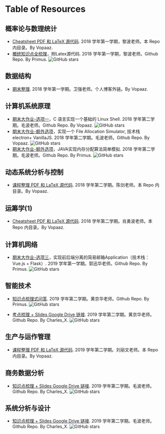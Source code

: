 # Table of Resources

## 概率论与数理统计

- [Cheatsheet PDF 和 LaTeX 源代码](Probability-and-Mathematical-Statistics/2018-cheatsheet-Vopaaz/). 2018 学年第一学期，黎波老师。本 Repo 内目录。By Vopaaz.
- [概统知识点全梳理](https://github.com/primus2019/Review-on-Probability-and-Statistics)，附Latex源代码. 2018 学年第一学期，黎波老师。Github Repo. By Primus. ![GitHub stars](https://img.shields.io/github/stars/Primus2019/Review-on-Probability-and-Statistics?style=social)

## 数据结构

- [期末整理](https://vopaaz.github.io/2019/01/05/DSA-summary-detail/). 2018 学年第一学期。卫强老师。个人博客外链。By Vopaaz.

## 计算机系统原理

- [期末大作业-选项一](https://github.com/Vopaaz/V-Shell)，C 语言实现一个基础的 Linux Shell. 2018 学年第二学期。毛波老师。Github Repo. By Vopaaz. ![GitHub stars](https://img.shields.io/github/stars/Vopaaz/V-shell?style=social)
- [期末大作业-额外选项](https://github.com/Vopaaz/File-Allocation-Simulator)，实现一个 File Allocation Simulator, 技术栈 electron+ VanillaJS. 2018 学年第二学期。毛波老师。Github Repo. By Vopaaz. ![GitHub stars](https://img.shields.io/github/stars/Vopaaz/File-Allocation-Simulator?style=social)
- [期末大作业-额外选项](https://github.com/primus2019/Computer-System-Architecture-Course-Project)，JAVA实现内存分配算法简单模拟. 2018 学年第二学期。毛波老师。Github Repo. By Primus. ![GitHub stars](https://img.shields.io/github/stars/Primus2019/Computer-System-Architecture-Course-Project?style=social)

## 动态系统分析与控制

- [课程整理 PDF 和 LaTeX 源代码](Dynamic-Systems-Analysis-and-Control/2018-summary-Vopaaz/). 2018 学年第二学期。陈剑老师。本 Repo 内目录。By Vopaaz.

## 运筹学(1)

- [Cheatsheet PDF 和 LaTeX 源代码](Operational-Research-1/2018-cheatsheet-Vopaaz/). 2018 学年第二学期。肖勇波老师。本 Repo 内目录。By Vopaaz.

## 计算机网络

- [期末大作业-选项三](https://github.com/primus2019/Computer-Network-Course-Project)，实现前后端分离的简易邮箱Application（技术栈：Vue.js + Flask）. 2019 学年第一学期。郭迅华老师。Github Repo. By Primus. ![GitHub stars](https://img.shields.io/github/stars/Primus2019/Computer-Network-Course-Project?style=social)

## 智能技术

- [知识点梳理式问答](https://github.com/primus2019/Review-on-Artificial-Intelligence). 2019 学年第二学期。黄京华老师。Github Repo. By Primus. ![GitHub stars](https://img.shields.io/github/stars/Primus2019/Review-on-Artificial-Intelligence?style=social)

- [考点梳理 + Slides Google Drive 链接](https://github.com/Xiaochr/Course-Reviews/blob/master/2020-spring/AI.md). 2019 学年第二学期。黄京华老师。Github Repo. By Charles_X. ![GitHub stars](https://img.shields.io/github/stars/Xiaochr/Course-Reviews?style=social)

## 生产与运作管理

- [课程整理 PDF 和 LaTeX 源代码](Production-and-Operation-Management/2019-summary-Vopaaz/). 2019 学年第二学期。刘丽文老师。本 Repo 内目录。By Vopaaz.

## 商务数据分析

- [知识点梳理 + Slides Google Drive 链接](https://github.com/Xiaochr/Course-Reviews/blob/master/2020-spring/BDA.md). 2019 学年第二学期。毛波老师。Github Repo. By Charles_X. ![GitHub stars](https://img.shields.io/github/stars/Xiaochr/Course-Reviews?style=social)

## 系统分析与设计

- [知识点梳理 + Slides Google Drive 链接](https://github.com/Xiaochr/Course-Reviews/blob/master/2020-spring/SAD.md). 2019 学年第二学期。毛波老师。Github Repo. By Charles_X. ![GitHub stars](https://img.shields.io/github/stars/Xiaochr/Course-Reviews?style=social)

